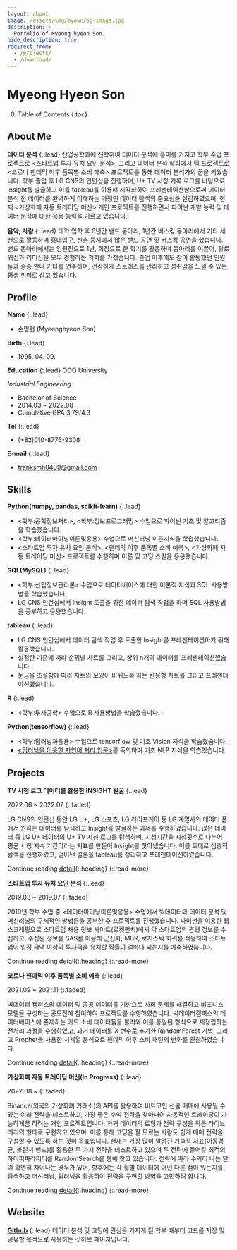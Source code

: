 ```yaml
---
layout: about
image: /assets/img/myown/og-image.jpg
description: >
  Porfolio of Myeong hyeon Son.
hide_description: true
redirect_from:
  - /projects/
  - /download/
---
```


# Myeong Hyeon Son

<!--author-->

0. Table of Contents
{:toc}

## About Me

__데이터 분석__
{:.lead}
산업공학과에 진학하여 데이터 분석에 흥미를 가지고 학부 수업 프로젝트로 \<스타트업 투자 유치 요인 분석\>, 그리고 데이터 분석 학회에서 팀 프로젝트로 \<코로나 팬데믹 이후 품목별 소비 예측\> 프로젝트를 통해 데이터 분석가의 꿈을 키웠습니다.
학부 졸업 후 LG CNS의 인턴십을 진행하며, U+ TV 시청 기록 로그를 바탕으로 Insight를 발굴하고 이를 tableau를 이용해 시각화하여 프레젠테이션함으로써 데이터 분석 전 데이터를 완벽하게 이해하는 과정인 데이터 탐색의 중요성을 실감하였으며, 현재 \<가상화폐 자동 트레이딩 머신\> 개인 프로젝트를 진행하면서 파이썬 개발 능력 및 데이터 분석에 대한 응용 능력을 기르고 있습니다.
<!--사진이 있으면 좋겠지만 없을 듯-->

__음악, 사람__
{:.lead}
대학 입학 후 6년간 밴드 동아리, 1년간 버스킹 동아리에서 기타 세션으로 활동하며 홍대입구, 신촌 등지에서 많은 밴드 공연 및 버스킹 공연을 했습니다. 밴드 동아리에서는 임원진으로 1년, 회장으로 한 학기를 활동하며 동아리를 이끌어, 팔로워십과 리더십을 모두 경험하는 기회를 가졌습니다. 졸업 이후에도 같이 활동했던 인원들과 종종 만나 기타를 연주하며, 건강하게 스트레스를 관리하고 성취감을 느낄 수 있는 평생 취미로 삼고 있습니다.
<!--사진 올려놓기-->


## Profile

__Name__
{:.lead}
- 손명현 (Myeonghyeon Son)


__Birth__
{:.lead} 
- 1995\. 04\. 09\.


__Education__
{:.lead}
OOO University

_Industrial Engineering_
- Bachelor of Science
- 2014.03 ~ 2022.08
- Cumulative GPA 3.79/4.3


__Tel__
{:.lead}
- (+82)010-8776-9308


__E-mail__
{:.lead}
- franksmh0409@gmail.com


## Skills

__Python(numpy, pandas, scikit-learn)__
{:.lead}
- <학부:공학정보처리>, <학부:정보프로그래밍> 수업으로 파이썬 기초 및 알고리즘을 학습했습니다.
- <학부:데이터마이닝이론및응용> 수업으로 머신러닝 이론지식을 학습했습니다.
- \<스타트업 투자 유치 요인 분석\>, \<팬데믹 이후 품목별 소비 예측\>, \<가상화폐 자동 트레이딩 머신\> 프로젝트를 수행하며 이론 및 코딩 스킬을 응용했습니다.

__SQL(MySQL)__
{:.lead}
- <학부:산업정보관리론> 수업으로 데이터베이스에 대한 이론적 지식과 SQL 사용방법을 학습했습니다.
- LG CNS 인턴십에서 Insight 도출을 위한 데이터 탐색 작업을 하며 SQL 사용방법을 공부하고 응용했습니다.

__tableau__
{:.lead}
- LG CNS 인턴십에서 데이터 탐색 작업 후 도출한 Insight를 프레젠테이션하기 위해 활용했습니다.
- 설정한 기준에 따라 순위별 차트를 그리고, 상위 n개의 데이터를 프레젠테이션했습니다.
- 눈금을 조절함에 따라 차트의 모양이 바뀌도록 하는 반응형 차트를 그리고 프레젠테이션했습니다.

__R__
{:.lead}
- <학부:투자공학> 수업으로 R 사용방법을 학습했습니다.

__Python(tensorflow)__
{:.lead}
- <학부:딥러닝과응용> 수업으로 tensorflow 및 기초 Vision 지식을 학습했습니다.
- [\<딥러닝을 이용한 자연어 처리 입문\>](https://wikidocs.net/book/2155)를 독학하며 기초 NLP 지식을 학습했습니다.


## Projects

__TV 시청 로그 데이터를 활용한 INSIGHT 발굴__
{:.lead}

2022\.06 ~ 2022\.07
{:.faded}

LG CNS의 인턴십 동안 LG U+, LG 스포츠, LG 라이프케어 등 LG 계열사의 데이터 풀에서 원하는 데이터를 탐색하고 Insight를 발굴하는 과제를 수행하였습니다. 많은 데이터 중 LG U+ 데이터의 U+ TV 시청 로그를 탐색하며, 시청시간을 시청횟수로 나누어 평균 시청 지속 기간이라는 지표를 만들어 Insight를 찾아냈습니다. 이를 토대로 심층적 탐색을 진행하였고, 얻어낸 결론을 tableau를 정리하고 프레젠테이션하였습니다.

Continue reading [detail](projects/project-uptv-log.md){:.heading}
{:.read-more}



__스타트업 투자 유치 요인 분석__
{:.lead}

2019\.03 ~ 2019\.07
{:.faded}

2019년 학부 수업 중 <데이터마이닝이론및응용> 수업에서 빅데이터와 데이터 분석 및 머신러닝의 구체적인 방법론을 공부한 후 프로젝트를 진행했습니다. 파이썬을 이용한 웹 스크래핑으로 스타트업 채용 정보 사이트(로켓펀치)에서 각 스타트업의 관련 정보를 수집하고, 수집된 정보를 SAS를 이용해 군집화, MBR, 로지스틱 회귀를 적용하여 스타트업이 일정 금액 이상의 투자금을 유치할 확률이 얼마나 되는지를 예측하였습니다.

Continue reading [detail](projects/project-startup-investment.md){:.heading}
{:.read-more}



__코로나 팬데믹 이후 품목별 소비 예측__
{:.lead}

2021\.09 ~ 2021\.11
{:.faded}

빅데이터 캠퍼스의 데이터 및 공공 데이터를 기반으로 사회 문제를 해결하고 비즈니스 모델을 구성하는 공모전에 참여하여 프로젝트를 수행하였습니다. 빅데이터캠퍼스의 데이터베이스에 존재하는 카드 소비 데이터들을 불러와 이를 통일된 형식으로 재정립하는 전처리 과정을 수행하였고, 과거 데이터를 X 변수로 추가한 RandomForest 기법, 그리고 Prophet을 사용한 시계열 분석으로 팬데믹 이후 소비 패턴의 변화를 관찰하였습니다.

Continue reading [detail](projects/project-forecast-after-covid.md){:.heading}
{:.read-more}



__가상화폐 자동 트레이딩 머신(In Progress)__
{:.lead}

2022\.08 ~
{:.faded}

Binance(외국의 가상화폐 거래소)의 API를 활용하여 비트코인 선물 매매에 사용될 수 있는 여러 전략을 테스트하고, 가장 좋은 수익 전략을 찾아내어 자동적인 트레이딩이 가능하게끔 하려는 개인 프로젝트입니다. 과거 데이터의 로딩과 전략 구성을 작은 라이브러리의 형태로 구현하고 있으며, 이를 통해 코딩을 잘 모르는 사람도 쉽게 매매 전략을 구성할 수 있도록 하는 것이 목표입니다. 현재는 가장 많이 알려진 기술적 지표(이동평균, 볼린저 밴드)를 활용한 두 가지 전략을 테스트하고 있으며 두 전략에 들어갈 최적의 하이퍼파라미터를 RandomSearch를 통해 찾고 있습니다. 전략에 따라 수익이 나는 달이 확연히 차이나는 경우가 있어, 향후에는 각 월별 데이터에 어떤 다른 점이 있는지를 탐색하고 머신러닝, 딥러닝을 활용하여 전략을 구현할 방법을 고민하려 합니다.

Continue reading [detail](projects/project-binance-auto-trader.md){:.heading}
{:.read-more}

<!-- __가상화폐 자동 트레이딩 머신__ [&rarr; Detail](projects/project-binance-auto-trader.md) 
{:.heading.flip-title}-->


## Website

[__Github__](https://github.com/menmenmeng)
{:.lead}
데이터 분석 및 코딩에 관심을 가지게 된 학부 때부터 코드를 저장 및 공유할 목적으로 사용하는 깃허브 페이지입니다. 


<!-- [__Blog__](https://menmenmeng.github.io)
{:.lead}
데이터 분석 관련된 지식들과 취미생활을 공유하기 위해 만든 블로그 페이지입니다.
이거 hydejack 예시 파일들 아직 남아있음, 이거 지워주기. -->


[blog]: /
[portfolio]: https://hydejack.com/examples/
[resume]: https://hydejack.com/resume/
[download]: https://hydejack.com/download/
[welcome]: https://hydejack.com/
[forms]: https://hydejack.com/forms-by-example/

[features]: #features
[news]: #build-an-audience
[syntax]: syntax-highlighting
[latex]: #beautiful-math
[dark]: https://hydejack.com/blog/hydejack/2018-09-01-introducing-dark-mode/
[search]: https://hydejack.com/#_search-input
[grid]: https://hydejack.com/blog/hydejack/

[lic]: LICENSE.md
[pro]: licenses/PRO.md
[docs]: docs/README.md
[ofln]: docs/advanced.md#enabling-offline-support
[math]: docs/writing.md#adding-math

[kit]: https://github.com/hydecorp/hydejack-starter-kit/releases
[src]: https://github.com/hydecorp/hydejack
[gem]: https://rubygems.org/gems/jekyll-theme-hydejack
[buy]: https://gum.co/nuOluY

[gpss]: https://developers.google.com/speed/pagespeed/insights/?url=https%3A%2F%2Fhydejack.com%2Fdocs%2F
[rouge]: http://rouge.jneen.net
[katex]: https://khan.github.io/KaTeX/
[mathjax]: https://www.mathjax.org/
[tinyletter]: https://tinyletter.com/
